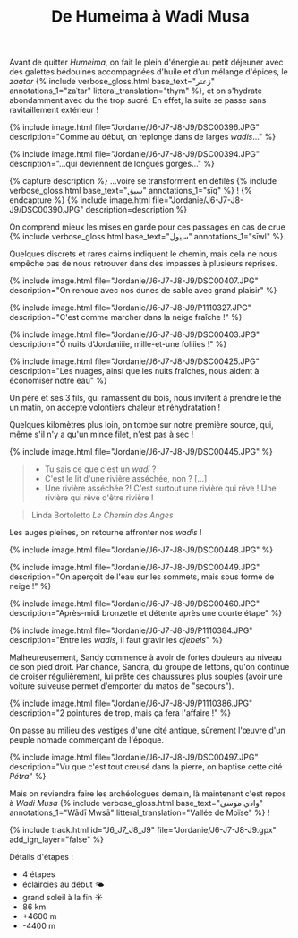 ﻿---
title: "De Humeima à Wadi Musa"
permalink: /Jordanie/J6-J7-J8-J9/
sidebar:
  nav: "jordanie"
enable_tracks: true
---

Avant de quitter *Humeima*, on fait le plein d'énergie au petit déjeuner avec des galettes bédouines
accompagnées d'huile et d'un mélange d'épices, le *zaatar*
{% include verbose_gloss.html base_text="زعتر" annotations_1="zaʿtar" litteral_translation="thym" %},
et on s'hydrate abondamment avec du thé trop sucré.
En effet, la suite se passe sans ravitaillement extérieur !

{% include image.html file="Jordanie/J6-J7-J8-J9/DSC00396.JPG" description="Comme au début, on replonge dans de larges *wadis*..." %}

{% include image.html file="Jordanie/J6-J7-J8-J9/DSC00394.JPG" description="...qui deviennent de longues gorges..." %}

{% capture description %}
...voire se transforment en défilés
{% include verbose_gloss.html base_text="سبق" annotations_1="sīq" %} !
{% endcapture %}
{% include image.html file="Jordanie/J6-J7-J8-J9/DSC00390.JPG" description=description %}

On comprend mieux les mises en garde pour ces passages en cas de crue
{% include verbose_gloss.html base_text="سيول" annotations_1="sīwl" %}.

Quelques discrets et rares cairns indiquent le chemin, mais cela ne nous empêche pas de nous retrouver dans des impasses à plusieurs reprises.

{% include image.html file="Jordanie/J6-J7-J8-J9/DSC00407.JPG" description="On renoue avec nos dunes de sable avec grand plaisir" %}

{% include image.html file="Jordanie/J6-J7-J8-J9/P1110327.JPG" description="C'est comme marcher dans la neige fraîche !" %}

{% include image.html file="Jordanie/J6-J7-J8-J9/DSC00403.JPG" description="Ô nuits d'Jordaniiie, mille-et-une foliiies !" %}

{% include image.html file="Jordanie/J6-J7-J8-J9/DSC00425.JPG" description="Les nuages, ainsi que les nuits fraîches, nous aident à économiser notre eau" %}

Un père et ses 3 fils, qui ramassent du bois, nous invitent à prendre le thé un matin, on accepte volontiers chaleur et réhydratation !

Quelques kilomètres plus loin, on tombe sur notre première source, qui, même s'il n'y a qu'un mince filet, n'est pas à sec !

{% include image.html file="Jordanie/J6-J7-J8-J9/DSC00445.JPG" %}

<blockquote> 
<ul class="conversation">
<li>Tu sais ce que c'est un <em>wadi</em> ?</li>
<li>C'est le lit d'une rivière asséchée, non ? [...]</li>
<li>Une rivière asséchée ?! C'est surtout une rivière qui rêve ! Une rivière qui rêve d'être rivière !</li>
</ul>
</blockquote>

<blockquote>Linda Bortoletto <cite>Le Chemin des Anges</cite></blockquote> 

Les auges pleines, on retourne affronter nos *wadis* !

{% include image.html file="Jordanie/J6-J7-J8-J9/DSC00448.JPG" %}

{% include image.html file="Jordanie/J6-J7-J8-J9/DSC00449.JPG" description="On aperçoit de l'eau sur les sommets, mais sous forme de neige !" %}

{% include image.html file="Jordanie/J6-J7-J8-J9/DSC00460.JPG" description="Après-midi bronzette et détente après une courte étape" %}

{% include image.html file="Jordanie/J6-J7-J8-J9/P1110384.JPG" description="Entre les *wadis*, il faut gravir les *djebels*" %}

Malheureusement, Sandy commence à avoir de fortes douleurs au niveau de son pied droit.
Par chance, Sandra, du groupe de lettons, qu'on continue de croiser régulièrement, lui prête des chaussures plus souples (avoir une voiture suiveuse permet d'emporter du matos de "secours").

{% include image.html file="Jordanie/J6-J7-J8-J9/P1110386.JPG" description="2 pointures de trop, mais ça fera l'affaire !" %}

On passe au milieu des vestiges d'une cité antique, sûrement l'œuvre d'un peuple nomade commerçant de l'époque.

{% include image.html file="Jordanie/J6-J7-J8-J9/DSC00497.JPG" description="Vu que c'est tout creusé dans la pierre, on baptise cette cité *Pétra*" %}

Mais on reviendra faire les archéologues demain, là maintenant c'est repos à *Wadi Musa*
{% include verbose_gloss.html base_text="وادي موسى" annotations_1="Wādī Mwsā" litteral_translation="Vallée de Moïse" %} !

{% include track.html id="J6_J7_J8_J9" file="Jordanie/J6-J7-J8-J9.gpx" add_ign_layer="false" %}

Détails d'étapes :
* 4 étapes
* éclaircies au début :sun_behind_small_cloud:
* grand soleil à la fin :sunny:
* 86 km
* +4600 m
* -4400 m
